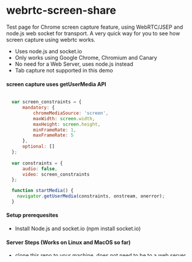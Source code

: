 webrtc-screen-share    
===================


Test page for Chrome screen capture feature, using WebRTC/JSEP and node.js web socket for transport. A very quick way for you to see how screen capture using webrtc works.

- Uses node.js and socket.io
- Only works using Google Chrome, Chromium and Canary
- No need for a Web Server, uses node.js instead
- Tab capture not supported in this demo


#### screen capture uses getUserMedia API

```javascript

  var screen_constraints = {
      mandatory: {
          chromeMediaSource: 'screen',
          maxWidth: screen.width,
          maxHeight: screen.height,
          minFrameRate: 1,
          maxFrameRate: 5
      },
      optional: []
  };
  
  var constraints = {
      audio: false,
      video: screen_constraints
  };

  function startMedia() {
    navigator.getUserMedia(constraints, onstream, onerror);
  }

```

####  Setup prerequesites

- Install Node.js  and  socket.io (npm install socket.io)


####  Server Steps (Works on Linux and MacOS so far)

- clone this repo to your machine, does not need to be to a web server
- Edit index.html (insert this machines ip addres in two places)

- Generate keys unless you have real ones, run these commands in the same folder as app.js
  -  openssl genrsa -out webrtcwwsocket-key.pem 1024
  -  openssl req -new -key webrtcwwsocket-key.pem -out webrtcwwsocket-csr.pem
  -  openssl x509 -req -in webrtcwwsocket-csr.pem -signkey webrtcwwsocket-key.pem -out webrtcwwsocket-cert.pem
  
- run   'sudo node app.js'
- You may get errors, if you do then reinstall socket.io in that folder, e.g. 'sudo npm install socket.io'


####  Client Steps

- Open `chrome://flags` in a recent chrome
- Enable flag `Enable screen capture support in getUserMedia()` 
- Restart browser
- Point two browsers to  e.g. https://\<your ip address\>
- Start media and share

